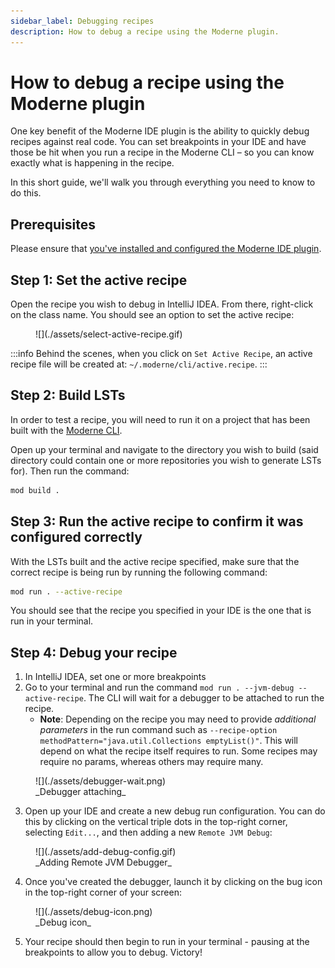 ```yaml
---
sidebar_label: Debugging recipes
description: How to debug a recipe using the Moderne plugin.
---
```


# How to debug a recipe using the Moderne plugin

One key benefit of the Moderne IDE plugin is the ability to quickly debug recipes against real code. You can set breakpoints in your IDE and have those be hit when you run a recipe in the Moderne CLI – so you can know exactly what is happening in the recipe.

In this short guide, we'll walk you through everything you need to know to do this.

## Prerequisites

Please ensure that [you've installed and configured the Moderne IDE plugin](./moderne-plugin-install.md).

## Step 1: Set the active recipe

Open the recipe you wish to debug in IntelliJ IDEA. From there, right-click on the class name. You should see an option to set the active recipe:

<figure>
  ![](./assets/select-active-recipe.gif)
  <figcaption></figcaption>
</figure>

:::info
Behind the scenes, when you click on `Set Active Recipe`, an active recipe file will be created at: `~/.moderne/cli/active.recipe`.
:::

## Step 2: Build LSTs

In order to test a recipe, you will need to run it on a project that has been built with the [Moderne CLI](../../moderne-cli/getting-started/cli-intro.md).

Open up your terminal and navigate to the directory you wish to build (said directory could contain one or more repositories you wish to generate LSTs for). Then run the command:

```bash
mod build .
```

## Step 3: Run the active recipe to confirm it was configured correctly

With the LSTs built and the active recipe specified, make sure that the correct recipe is being run by running the following command:

```bash
mod run . --active-recipe
```

You should see that the recipe you specified in your IDE is the one that is run in your terminal.

## Step 4: Debug your recipe

1. In IntelliJ IDEA, set one or more breakpoints
2. Go to your terminal and run the command `mod run . --jvm-debug --active-recipe`. The CLI will wait for a debugger to be attached to run the recipe.
    * **Note**: Depending on the recipe you may need to provide _additional parameters_ in the run command such as `--recipe-option methodPattern="java.util.Collections emptyList()"`. This will depend on what the recipe itself requires to run. Some recipes may require no params, whereas others may require many.

<figure>
  ![](./assets/debugger-wait.png)
  <figcaption>_Debugger attaching_</figcaption>
</figure>

3. Open up your IDE and create a new debug run configuration. You can do this by clicking on the vertical triple dots in the top-right corner, selecting `Edit...`, and then adding a new `Remote JVM Debug`:

<figure>
  ![](./assets/add-debug-config.gif)
  <figcaption>_Adding Remote JVM Debugger_</figcaption>
</figure>

4. Once you've created the debugger, launch it by clicking on the bug icon in the top-right corner of your screen:

<figure>
  ![](./assets/debug-icon.png)
  <figcaption>_Debug icon_</figcaption>
</figure>

5. Your recipe should then begin to run in your terminal - pausing at the breakpoints to allow you to debug. Victory!